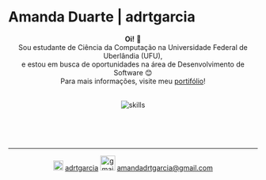 # Amanda Duarte | adrtgarcia

<div align="center">
  <p><strong>Oi!</strong> 👋<br>
    Sou estudante de Ciência da Computação na Universidade Federal de Uberlândia (UFU),<br> 
    e estou em busca de oportunidades na área de Desenvolvimento de Software 😊<br>
    Para mais informações, visite meu <a href="https://adrtgarcia.github.io">portifólio</a>!
  </p>
</div><br>

<div align="center">
  <!--<img src="https://github-readme-stats-git-masterrstaa-rickstaa.vercel.app/api/top-langs/?username=adrtgarcia&layout=compact&bg_color=000&border_color=30A3DC&title_color=E94D5F&text_color=FFF"/
    alt="github-stats"><br><br>-->
  <img src="https://skillicons.dev/icons?i=java,c,cpp,js,r,python,md,html,css,git,postgresql" alt="skills">
</div>

<br><br><br>

<div align="center">
  <hr>
  <img src="https://cdn.worldvectorlogo.com/logos/linkedin-icon-2.svg" alt="linkedin" width="20" height="20">
  <a href="https://www.linkedin.com/in/adrtgarcia/">adrtgarcia</a>
  <img src="https://cdn.worldvectorlogo.com/logos/gmail-icon-2.svg" alt="gmail" width="30" height="30">
  <a href="mailto:amandadrtgarcia@gmail.com">amandadrtgarcia@gmail.com</a>
</div>


<!--
## Conhecimentos e Habilidades
<div align="center">
  <img src="https://skillicons.dev/icons?i=java,c,cpp,js,r,python" alt="backend">
  <br>
  <img src="https://skillicons.dev/icons?i=md,html,css,git,postgresql" alt="outros">
</div>

### 🖥️ Linguagens de Programação 
<div align="left">
  <img src="https://skillicons.dev/icons?i=java,cpp,c,js,r,python" alt="backend">
</div><br>

### 🪄 Outras Linguagens
<div align="left">
  <img src="https://skillicons.dev/icons?i=md,html,css" alt="frontend">
</div><br>

### 🔧 Ferramentas e Tecnologias
<div align="left">
  <img src="https://skillicons.dev/icons?i=git,postgresql" alt="others">
</div><br>


## Contato
<div align="left">
  <img src="https://cdn.worldvectorlogo.com/logos/linkedin-icon-2.svg" alt="linkedin" width="25" height="25">
  <a href="https://www.linkedin.com/in/adrtgarcia/">adrtgarcia</a>
  <span> | </span>
  <img src="https://cdn.worldvectorlogo.com/logos/gmail-icon-2.svg" alt="gmail" width="30" height="30">
  <a href="mailto:amandadrtgarcia@gmail.com">amandadrtgarcia@gmail.com</a>
</div>
-->



<!--
## Hi there 👋
**adrtgarcia/adrtgarcia** is a ✨ _special_ ✨ repository because its `README.md` (this file) appears on your GitHub profile.

Here are some ideas to get you started:

- 🔭 I’m currently working on ...
- 🌱 I’m currently learning ...
- 👯 I’m looking to collaborate on ...
- 🤔 I’m looking for help with ...
- 💬 Ask me about ...
- 📫 How to reach me: ...
- 😄 Pronouns: ...
- ⚡ Fun fact: ...
-->
